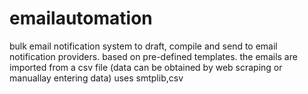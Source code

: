 # emailautomation
 bulk email notification system to draft, compile and send to email notification providers.
 based on pre-defined templates.
 the emails are imported from  a csv file (data can be obtained by web scraping or manuallay entering data)
 uses smtplib,csv




